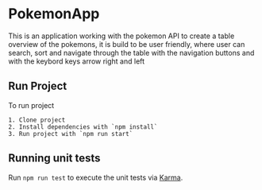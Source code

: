 # PokemonApp

This is an application working with the pokemon API to create a table overview of the pokemons, it is build to be user friendly, where user can search, sort and navigate through the table with the navigation buttons and with the keybord keys arrow right and left

## Run Project

To run project

    1. Clone project
    2. Install dependencies with `npm install`
    3. Run project with `npm run start`

## Running unit tests

Run `npm run test` to execute the unit tests via [Karma](https://karma-runner.github.io).